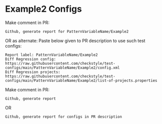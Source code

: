 # Example2 Configs
Make comment in PR:
```
Github, generate report for PatternVariableName/Example2
```
OR as alternate:
Paste below given to PR description to use such test configs:
```
Report label: PatternVariableName/Example2
Diff Regression config: https://raw.githubusercontent.com/checkstyle/test-configs/main/PatternVariableName/Example2/config.xml
Diff Regression projects: https://raw.githubusercontent.com/checkstyle/test-configs/main/PatternVariableName/Example2/list-of-projects.properties
```
Make comment in PR:
```
Github, generate report
```
OR
```
Github, generate report for configs in PR description
```
